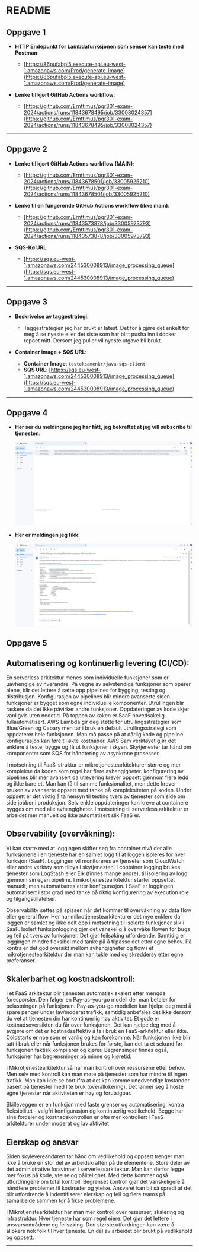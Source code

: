
# README

## Oppgave 1

- **HTTP Endepunkt for Lambdafunksjonen som sensor kan teste med Postman**:
  - [https://86pufabpl5.execute-api.eu-west-1.amazonaws.com/Prod/generate-image](https://86pufabpl5.execute-api.eu-west-1.amazonaws.com/Prod/generate-image)  <!-- Updated endpoint -->

- **Lenke til kjørt GitHub Actions workflow**:
  - [https://github.com/Ernttimus/pgr301-exam-2024/actions/runs/11843678495/job/33008024357](https://github.com/Ernttimus/pgr301-exam-2024/actions/runs/11843678495/job/33008024357)

---

## Oppgave 2

- **Lenke til kjørt GitHub Actions workflow (MAIN)**:
  - [https://github.com/Ernttimus/pgr301-exam-2024/actions/runs/11843678501/job/33005925210](https://github.com/Ernttimus/pgr301-exam-2024/actions/runs/11843678501/job/33005925210)

- **Lenke til en fungerende GitHub Actions workflow (ikke main)**:
  - [https://github.com/Ernttimus/pgr301-exam-2024/actions/runs/11843573878/job/33005973793](https://github.com/Ernttimus/pgr301-exam-2024/actions/runs/11843573878/job/33005973793)

- **SQS-Kø URL**:
  - [https://sqs.eu-west-1.amazonaws.com/244530008913/image_processing_queue](https://sqs.eu-west-1.amazonaws.com/244530008913/image_processing_queue)

---

## Oppgave 3

- **Beskrivelse av taggestrategi**: 
  - Taggestrategien jeg har brukt er latest. Det for å gjøre det enkelt for meg å se nyeste eller det siste som har blitt pusha inn i docker repoet mitt. Dersom jeg puller vil nyeste utgave bli brukt.

- **Container image + SQS URL**:
  - **Container Image**: `testeksamenkr/java-sqs-client`
  - **SQS URL**: [https://sqs.eu-west-1.amazonaws.com/244530008913/image_processing_queue](https://sqs.eu-west-1.amazonaws.com/244530008913/image_processing_queue)

---

## Oppgave 4

- **Her ser du meldingene jeg har fått, jeg bekreftet at jeg vill subscribe til tjenesten**:
  
  ![Subscription Confirmation](img/messages.png)
  
- **Her er meldingen jeg fikk**:
  
  ![Operation Successful](img/det_fungerte.png)



## Oppgave 5



## Automatisering og kontinuerlig levering (CI/CD): 

En serverless arkitektur menes som individuelle funksjoner som er uavhengige av hverandre. På vegne av selvstendige funksjoner som operer alene, blir det lettere å sette opp pipelines for bygging, testing og distribusjon. Konfigurasjon av pipelines blir mindre avanserte siden funksjoner er bygget som egne individuelle komponenter. Utrullingen blir raskere da det ikke påvirker andre funksjoner. Oppdateringer av kode skjer vanligvis uten nedetid. På toppen av kaken er SaaF hovedsakelig fullautomatisert. AWS Lambda gir deg støtte for utrullingsstrategier som Blue/Green og Cabary men tar i bruk en default utrullingsstrategi som oppdaterer hele funksjonen. Man må passe på at dårlig kode og pipeline konfigurasjon kan føre til økte kostnader. AWS Sam verktøyet gjør det enklere å teste, bygge og få ut funksjoner i skyen. Skytjenester tar hånd om komponenter som SQS for håndtering av asynkrone prosesser. 




I motsetning til FaaS-struktur er mikrotjenestearkitekturer større og mer komplekse da koden som regel har flere avhengigheter. konfigurering av pipelines blir mer avansert da utlevering krever oppsett gjennom flere ledd og ikke bare et. Man kan få til samme funksjonalitet, men dette krever bruken av avanserte oppsett med tanke på kompleksiteten på koden. Under oppsett er det viktig å ta hensyn til testing tvers av tjenester som side om side jobber i produksjon. Selv enkle oppdateringer kan kreve at containere bygges om med alle avhengigheter. I motsetning til serverless arkitektur er arbeidet mer manuelt og ikke automatisert slik FaaS er.


## Observability (overvåkning): 


Vi kan starte med at loggingen skifter seg fra container nivå der alle funksjonene i en tjeneste har en samlet logg til at loggen isoleres for hver funksjon (SaaF). Loggingen vil monitoreres av tjenseter som CloudWatch eller andre verktøy som tilbys i skytjenesten. I container logging brukes tjenester som LogStash eller Elk (finnes mange andre), til isolering av logg gjennom sin egen pipeline. I mikrotjenestearkitektur starter oppsettet manuelt, men automatiseres etter konfigurasjon. I SaaF er loggingen automatisert i stor grad med tanke på riktig konfigurering av execution role og tilgangstillatelser.

Observability settes på spissen når det kommer til overvåkning av data flow eller general flow. Her har mikrotjenestearkitekturer det mye enklere da loggen er samlet og ikke delt opp i motsetning til isolerte funksjoner slik i SaaF. Isolert funksjonlogging gjør det vanskelig å overvåke flowen for bugs og feil på tvers av funksjoner. Det gjør feilsøking utfordrende. Samtidig er loggingen mindre fleksibel med tanke på å tilpasse det etter egne behov. På kontra er det god oversikt mellom avhengigheter og flow i et mikrotjenestearkitektur der man kan tukle med og skreddersy etter egne preferanser.




## Skalerbarhet og kostnadskontroll: 


I et FaaS arkitektur blir tjenesten automatisk skalert etter mengde forespørsler. Den følger en Pay-as-you-go modell der man betaler for belastningen på funksjonen. Pay-as-you-go modellen kan hjelpe deg med å spare penger under lav/moderat trafikk, samtidig anbefales det ikke dersom du vet at tjenesten din har kontinuerlig høy aktivitet. Et gode er kostnadsoversikten du får over funksjonen. Det kan hjelpe deg med å avgjøre om det er kostnadseffektiv å ta i bruk en FaaS-arkitektur eller ikke. Coldstarts er noe som er vanlig og kan forekomme. Når funksjonen ikke blir tatt i bruk eller når funksjonen brukes for første, kan det ta et sekund før funksjonen faktisk kompilerer og kjører. Begrensinger finnes også, funksjoner har begrensninger på minne og kjøretid.


I Mikrotjenestearkitektur så har man kontroll over ressursene etter behov. Men selv med kontroll kan man møte på tjenester som har mindre til ingen trafikk. Man kan ikke se bort ifra at det kan komme unødvendige kostander basert på tjenester med lite bruk (overallokering). Det lønner seg å hoste egne tjenester når aktiviteten er høy og forutsigbar. 


Skilleveggen er en funksjon med faste grenser og automatisering, kontra fleksibilitet - valgfri konfigurasjon og kontinuerlig vedlikehold. Begge har sine fordeler og kostnadskontrollen er ofte mer kontrollert i FaaS-arkitekturer under moderat og lav aktivitet


## Eierskap og ansvar


Siden skylevereandøren tar hånd om vedlikehold og oppsett trenger man ikke å bruke en stor del av arbeidskraften på de elementene. Store deler av det administrative forsvinner i serverlessarkitektur. Man kan derfor legge mer fokus på kode, ytelse og pålitelighet. Med dette kommer også utfordringene om total kontroll. Begrenset kontroll gjør det vanskeligere å håndtere problemer til kostnader og ytelse. Ansvaret kan bli så spredt at det blir utfordrende å indentifiserer eierskap og feil og flere teams på samarbeide sammen for å fikse problemene. 


I Mikrotjenstearkitektur har man mer kontroll over ressurser, skalering og infrastruktur. Hver tjeneste har som regel eiere. Det gjør det lettere i ansvarsområdene og feilsøking. Den største utfordringen kan være å allokere nok folk til hver tjeneste. En del av arbeidet blir brukt på vedlikehold og oppsett. 

---




